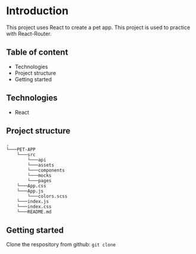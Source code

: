# Introduction
This project uses React to create a pet app.
This project is used to practice with React-Router.

## Table of content
- Technologies
- Project structure
- Getting started

## Technologies 
- React

## Project structure
```
.
└───PET-APP
    └───src
        └───api
        └───assets
        └───components
        └───mocks
        └───pages
    └───App.css
    └───App.js
        └───colors.scss
    └───index.js
    └───index.css
    └───README.md
```
## Getting started
Clone the respository from github: ```git clone```
